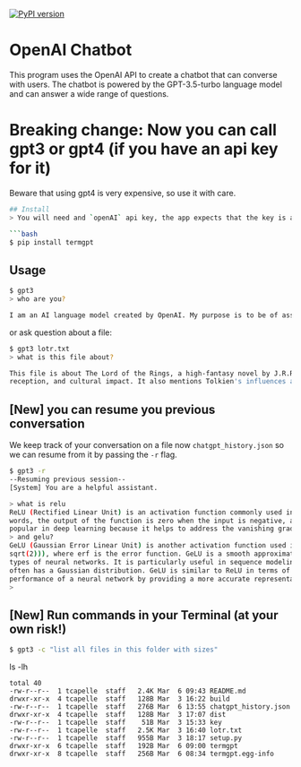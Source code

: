 [![PyPI version](https://badge.fury.io/py/termgpt.svg)](https://badge.fury.io/py/termgpt)

# OpenAI Chatbot

This program uses the OpenAI API to create a chatbot that can converse with users. The chatbot is powered by the GPT-3.5-turbo language model and can answer a wide range of questions.

# Breaking change: Now you can call gpt3 or gpt4 (if you have an api key for it)
Beware that using gpt4 is very expensive, so use it with care.

```bash
## Install
> You will need and `openAI` api key, the app expects that the key is available as an environment variable: `OPENAI_API_KEY`.

```bash
$ pip install termgpt
```

## Usage

```bash
$ gpt3 
> who are you?

I am an AI language model created by OpenAI. My purpose is to be of assistance and respond to your queries to the best of my abilities.
```

or ask question about a file:

```bash
$ gpt3 lotr.txt
> what is this file about?

This file is about The Lord of the Rings, a high-fantasy novel by J.R.R. Tolkien. It describes the plot, characters, and setting of the book, as well as its publication history, critical 
reception, and cultural impact. It also mentions Tolkien's influences and the numerous adaptations and derivative works that the novel has inspired.
```

## [New] you can resume you previous conversation

We keep track of your conversation on a file now `chatgpt_history.json` so we can resume from it by passing the `-r` flag.

```bash
$ gpt3 -r
--Resuming previous session--
[System] You are a helpful assistant.

> what is relu
ReLU (Rectified Linear Unit) is an activation function commonly used in deep neural networks. It is defined as f(x) = max(0, x). In other 
words, the output of the function is zero when the input is negative, and equal to the input when the input is positive. ReLU has become 
popular in deep learning because it helps to address the vanishing gradient problem and allows for faster training of neural networks.
> and gelu?
GeLU (Gaussian Error Linear Unit) is another activation function used in deep neural networks. It is defined as f(x) = 0.5 * x * (1 + erf(x /
sqrt(2))), where erf is the error function. GeLU is a smooth approximation of the ReLU function, and has been shown to work well in certain 
types of neural networks. It is particularly useful in sequence modeling tasks such as natural language processing, where the input data 
often has a Gaussian distribution. GeLU is similar to ReLU in terms of its computational efficiency, but can potentially improve the 
performance of a neural network by providing a more accurate representation of the input data.
> 
```


## [New] Run commands in your Terminal (at your own risk!)

```bash
$ gpt3 -c "list all files in this folder with sizes"
```
ls -lh
```
total 40
-rw-r--r--  1 tcapelle  staff   2.4K Mar  6 09:43 README.md
drwxr-xr-x  4 tcapelle  staff   128B Mar  3 16:22 build
-rw-r--r--  1 tcapelle  staff   276B Mar  6 13:55 chatgpt_history.json
drwxr-xr-x  4 tcapelle  staff   128B Mar  3 17:07 dist
-rw-r--r--  1 tcapelle  staff    51B Mar  3 15:33 key
-rw-r--r--  1 tcapelle  staff   2.5K Mar  3 16:40 lotr.txt
-rw-r--r--  1 tcapelle  staff   955B Mar  3 18:17 setup.py
drwxr-xr-x  6 tcapelle  staff   192B Mar  6 09:00 termgpt
drwxr-xr-x  8 tcapelle  staff   256B Mar  6 08:34 termgpt.egg-info
```